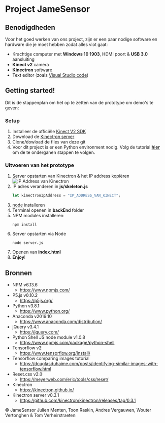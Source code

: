 # Project JameSensor

## Benodigdheden
Voor het goed werken van ons project, zijn er een paar nodige software en hardware die je moet hebben zodat alles vlot gaat:
- Krachtige computer met __Windows 10 1903__, HDMI poort & __USB 3.0__ aansluiting
- __Kinect v2__ camera
- __Kinectron__ software
- Text editor (zoals [Visual Studio code](https://code.visualstudio.com/))

## Getting started!
Dit is de stappenplan om het op te zetten van de prototype om demo's te geven:
### Setup
1) Installeer de officiële [Kinect V2 SDK](https://kinectron.github.io/docs/server.html) 
2) Download de [Kinectron server](https://github.com/kinectron/kinectron/releases/tag/0.3.1) 
3) Clone/dowload de files van deze git 
4) Voor dit project is er een Python environment nodig. Volg de tutorial __[hier](https://douglasduhaime.com/posts/identifying-similar-images-with-tensorflow.html )__ om de te onderganen stappen te volgen.
### Uitvoeren van het prototype
1) Server opstarten van Kinectron & het IP address kopiëren
![IP Address van Kinectron](https://imgur.com/fZwaA0j)
2) IP adres veranderen in __js/skeleton.js__
    ```javascript
    let kinectronIpAddress = "IP_ADDRESS_VAN_KINECT";
    ```
3) [node](https://nodejs.org/en/download/) installeren 
4) Terminal openen in __backEnd__ folder
5) NPM modules installeren: 
    ```node
    npm install
    ```
6) Server opstarten via Node
    ```node
    node server.js
    ```
7) Openen van __index.html__
8) __Enjoy!__

## Bronnen
- NPM v6.13.6
    - https://www.npmjs.com/
- P5.js v0.10.2
    - https://p5js.org/
- Python v3.8.1
    - https://www.python.org/
- Anaconda v2019.10
    - https://www.anaconda.com/distribution/
- jQuery v3.4.1
    - https://jquery.com/
-  Python Shell JS node module v1.0.8
    - https://www.npmjs.com/package/python-shell
- Tensorflow v2
    - https://www.tensorflow.org/install/
- Tensorflow comparing images tutorial
  - https://douglasduhaime.com/posts/identifying-similar-images-with-tensorflow.html 
- Reset.css v2.0
    - https://meyerweb.com/eric/tools/css/reset/
- Kinectron
    - https://kinectron.github.io/
- Kinectron server v0.3.1
    - https://github.com/kinectron/kinectron/releases/tag/0.3.1




&copy; JameSensor
Julien Menten, Toon Raskin, Andres Vergauwen, Wouter Vertonghen & Tom Verheirstraeten 
